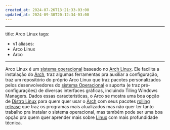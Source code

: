 ```yaml
---
created_at: 2024-07-26T13:21:33-03:00
updated_at: 2024-09-30T20:12:34-03:00
---
```

---
title: Arco Linux
tags:
  - v1
aliases:
  - Arco Linux
  - Arco
----

Arco Linux é um [sistema operacional](Sistema_Operacional.md) baseado no [Arch Linux](Arch_Linux.md). Ele facilita a instalação do [Arch](Arch_Linux.md), traz algumas ferramentas pra auxiliar a configuração, traz um repositório do próprio Arco Linux que traz pacotes personalizados pelos desenvolvedores do [sistema Operacional](Sistema_Operacional.md) e suporta (e traz pré-configurações) de diversas interfaces gráficas, incluindo Tiling Windows Managers. Dados essas características, o Arco se mostra uma boa opção de [Distro Linux](../../06/30/Distro_Linux.md) para quem quer usar o [Arch](Arch_Linux.md) com seus pacotes [rolling release](../../../../atomos/2024/07/07/Rolling_Release.md) que traz os programas mais atualizados mas não quer ter tanto trabalho pra instalar o sistema operacional, mas também pode ser uma boa opção pra quem quer aprender mais sobre [Linux](../08/Linux.md) com mais profundidade técnica.